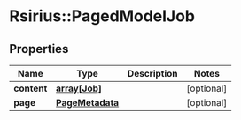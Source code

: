# Rsirius::PagedModelJob


## Properties
Name | Type | Description | Notes
------------ | ------------- | ------------- | -------------
**content** | [**array[Job]**](Job.md) |  | [optional] 
**page** | [**PageMetadata**](PageMetadata.md) |  | [optional] 


